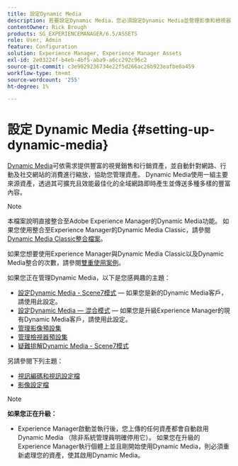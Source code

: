 ```yaml
---
title: 設定Dynamic Media
description: 若要設定Dynamic Media，您必須設定Dynamic Media並管理影像和檢視器預設集。
contentOwner: Rick Brough
products: SG_EXPERIENCEMANAGER/6.5/ASSETS
role: User, Admin
feature: Configuration
solution: Experience Manager, Experience Manager Assets
exl-id: 2e03224f-b4eb-4bf5-aba9-a6cc292c96c2
source-git-commit: c3e9029236734e22f5d266ac26b923eafbe0a459
workflow-type: tm+mt
source-wordcount: '255'
ht-degree: 1%

---
```


# 設定 Dynamic Media {#setting-up-dynamic-media}

[Dynamic Media](https://business.adobe.com/products/experience-manager/assets/dynamic-media.html)可依需求提供豐富的視覺銷售和行銷資產，並自動針對網路、行動及社交網站的消費進行縮放，協助您管理資產。 Dynamic Media使用一組主要來源資產，透過其可擴充且效能最佳化的全域網路即時產生並傳送多種多樣的豐富內容。

>[!NOTE]
>
>本檔案說明直接整合至Adobe Experience Manager的Dynamic Media功能。 如果您使用整合至Experience Manager的Dynamic Media Classic，請參閱[Dynamic Media Classic整合檔案](/help/sites-administering/scene7.md)。
>
>如果您想要使用Experience Manager與Dynamic Media Classic以及Dynamic Media整合的次數，請參閱[雙重使用案例](/help/sites-administering/scene7.md#dual-use-scenario)。

如果您正在管理Dynamic Media，以下是您感興趣的主題：

* [設定Dynamic Media - Scene7模式](config-dms7.md) — 如果您是新的Dynamic Media客戶，請使用此設定。
* [設定Dynamic Media — 混合模式](config-dynamic.md) — 如果您是升級Experience Manager的現有Dynamic Media客戶，請使用此設定。
* [管理影像預設集](managing-image-presets.md)
* [管理檢視器預設集](managing-viewer-presets.md)
* [疑難排解Dynamic Media - Scene7模式](troubleshoot-dms7.md)

另請參閱下列主題：

* [視訊編碼和視訊設定檔](video-profiles.md)
* [影像設定檔](image-profiles.md)

>[!NOTE]
>
>**如果您正在升級：**
>
>* Experience Manager啟動並執行後，您上傳的任何資產都會自動啟用Dynamic Media （除非系統管理員明確停用它）。 如果您在升級的Experience Manager執行個體上並且剛開始使用Dynamic Media，則必須重新處理您的資產，使其啟用Dynamic Media。
